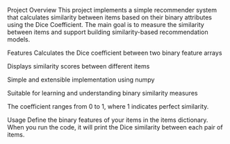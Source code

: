 Project Overview
This project implements a simple recommender system that calculates similarity between items based on their binary attributes using the Dice Coefficient. The main goal is to measure the similarity between items and support building similarity-based recommendation models.

Features
Calculates the Dice coefficient between two binary feature arrays

Displays similarity scores between different items

Simple and extensible implementation using numpy

Suitable for learning and understanding binary similarity measures

The coefficient ranges from 0 to 1, where 1 indicates perfect similarity.

Usage
Define the binary features of your items in the items dictionary. When you run the code, it will print the Dice similarity between each pair of items.
